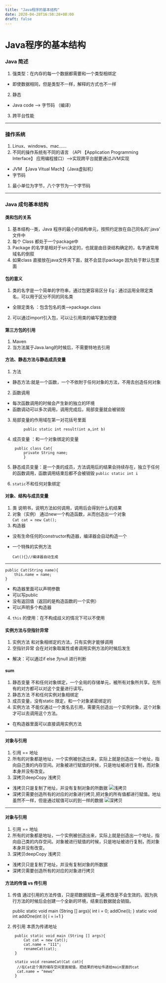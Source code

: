```yaml
---
title: "Java程序的基本结构"
date: 2020-04-28T16:58:28+08:00
draft: false
---
```

# Java程序的基本结构
### Java 简述
1. 强类型：在内存的每一个数据都需要和一个类型相绑定
- 即使数据相同，但是类型不一样，解释的方式也不一样
2. 静态
- Java code --> 字节码 （编译）
3. 跨平台性能
---
### 操作系统
1. Linux、windows、mac……
2. 不同的操作系统有不同的语言 （API 【Application Programming Interface】 应用编程接口）-->实现跨平台就要通过JVM实现

- JVM 【Java Vitual Mach】（Java虚拟机）
- 字节码
1. 最小单位为字节，八个字节为一个字节码

---
### Java 成句基本结构
#### 类和包的关系
1. 基本结构--类，Java 程序的最小的结构单元，按照约定放在自己同名的'.java' 文件中
2. 每个 Class 都处于一个package中
3. Package 的名字是相对于src决定的，也就是由目录结构确定的，名字通常用域名的倒叙
4. 如果class 直接放在java文件夹下面，就不会显示package 因为处于默认包里面

#### 包的意义

1. 类的名字是一个简单的字符串，通过包更容易区分
Eg：通过运用全限定类名，可以用于区分不同的同名类
- 全限定类名 ：包含包名的类-->package.class
2. 可以通过import引入包，可以让引用类的编写更加便捷

#### 第三方包的引用
1. Maven
2. 当方法属于Java.lang的时候后，不需要特地去引用

#### 方法、静态方法与静态成员变量
1. 方法
- 静态方法:就是一个函数，一个不依附于任何对象的方法，不用去创造任何对象
2. 函数调用
- 每次函数调用的时候会产生新的独立的环境
- 函数调动可以多次调用，调用完成后，局部变量就会被销毁
3. 局部变量的作用域在第一对花括号里面  
            
           
            public static int result(int a,int b)
4. 成员变量 ：和一个对象绑定的变量
    

        public class Cat{
            private String name;
            }
5.  静态成员变量：是一个类的成员，方法调用后的结果会持续存在，独立于任何的函数调用，函数调用结束后都不会被销毁
`public static int i`
6. `static`不和任何对象绑定

#### 对象、结构与成员变量
1. 类 说明书，说明方法如何调用，调用后会得到什么机结果
2. 对象（实例） 通过new一个构造函数，从而创造出一个对象  
`Cat cat = new Cat();`
3. 构造器
- 没有生命任何的constructor构造器，编译器会自动构造一个
- 一个特殊的实例方法

   
      Cat(){}//编译器自动生成

--- 


    public Cat(String name){
        this.name = name;
    }
- 构造器里面可以声明参数
- 可以写public
- 没有返回值（返回的是构造函数的一个实例）
- 可以声明多个构造器
4. `this` 的使用：在不构成歧义的情况下可以不使用

#### 实例方法与空指针异常

1. 实例方法 和对象相绑定的方法，只有实例才能够调用
2. 空指针异常 会在对对象取属性或者调用实例方法的时候后发生
- 解决：可以通过if else 为null 进行判断


#### sum
1. 静态变量 不和任何对象绑定，一个全局的存储单元，被所有对象所共享。在所有的对方都可以对这个变量进行读写。
2. 静态方法 不和任何实例对象相绑定
3. 成员变量，没有static 限定，和一个对象紧密绑定的
4. 实例方法 不能仅通过一个类名去引用，需要先创造出一个实例对象，这个对象才可以去调用这个方法。
- 在构造器里面可以直接调用实例方法

---  
#### 对象与引用
1. 引用 == 地址 
2. 所有的对象都是地址，一个实例被创造出来，实际上就是创造出一个地址，指向自己类的内存空间。对象被进行赋值的时候，只是地址被进行复制，而对象本身并没有改变。
3. 深拷贝deepCopy 浅拷贝
- 浅拷贝只是复制了地址，并没有复制对象的所数据
![浅拷贝](/浅拷贝.png)
- 深拷贝需要创造所有的对应的对象进行拷贝,把对象的所有值都进行赋值。地址虽然不一样，但是通过赋值可以的到一样的数据
![深拷贝](/深拷贝.png)
---  
#### 对象与引用
1. 引用 == 地址 
2. 所有的对象都是地址，一个实例被创造出来，实际上就是创造出一个地址，指向自己类的内存空间。对象被进行赋值的时候，只是地址被进行复制，而对象本身并没有改变。
3. 深拷贝deepCopy 浅拷贝
- 浅拷贝只是复制了地址，并没有复制对象的所数据
- 深拷贝需要创造所有的对应的对象进行拷贝

#### 方法的传值 vs 传引用
1. 传值 通过引用的方法传值，只是把数据赋值一遍,修改是不会生效的。因为执行方法的时候后会创建一个全新的环境，结束后数据就会销毁。



     public static void main (String [] args){
         int i = 0;
         addOne(i);
     }
     static void int addOne(int i){
         i = i+1
     }


2. 传引用 本质为传递地址


        public static void main (String [] args){
            Cat cat = new Cat();
            cat.name = "111";
            renameCat(cat);
        }
    
        stativ void renameCat(Cat cat){ 
         //在Cat这个类的储存空间里面赋值，把结果的地址传递给main里面的cat
         cat.name = "mewo"
        }

